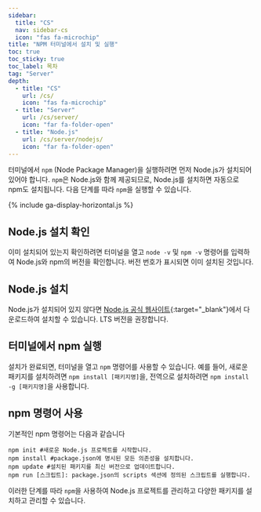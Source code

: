```yaml
---
sidebar:
  title: "CS"
  nav: sidebar-cs
  icon: "fas fa-microchip"
title: "NPM 터미널에서 설치 및 실행"
toc: true
toc_sticky: true
toc_label: 목차
tag: "Server"
depth:
  - title: "CS"
    url: /cs/
    icon: "fas fa-microchip"
  - title: "Server"
    url: /cs/server/
    icon: "far fa-folder-open"
  - title: "Node.js"
    url: /cs/server/nodejs/
    icon: "far fa-folder-open"
---
```

터미널에서 `npm` (Node Package Manager)을 실행하려면 먼저 Node.js가 설치되어 있어야 합니다. `npm`은 Node.js와 함께 제공되므로, Node.js를 설치하면 자동으로 npm도 설치됩니다. 다음 단계를 따라 `npm`을 실행할 수 있습니다.

{% include ga-display-horizontal.js %}

## Node.js 설치 확인
이미 설치되어 있는지 확인하려면 터미널을 열고 `node -v` 및 `npm -v` 명령어를 입력하여 Node.js와 npm의 버전을 확인합니다. 버전 번호가 표시되면 이미 설치된 것입니다.

## Node.js 설치
Node.js가 설치되어 있지 않다면 [<i class="fas fa-link"></i> Node.js 공식 웹사이트](https://nodejs.org/){:target="_blank"}에서 다운로드하여 설치할 수 있습니다. LTS 버전을 권장합니다.

## 터미널에서 npm 실행
설치가 완료되면, 터미널을 열고 `npm` 명령어를 사용할 수 있습니다. 예를 들어, 새로운 패키지를 설치하려면 `npm install [패키지명]`을, 전역으로 설치하려면 `npm install -g [패키지명]`을 사용합니다.

## npm 명령어 사용
기본적인 npm 명령어는 다음과 같습니다
```
npm init #새로운 Node.js 프로젝트를 시작합니다.
npm install #package.json에 명시된 모든 의존성을 설치합니다.
npm update #설치된 패키지를 최신 버전으로 업데이트합니다.
npm run [스크립트]: package.json의 scripts 섹션에 정의된 스크립트를 실행합니다.
```
이러한 단계를 따라 `npm`을 사용하여 Node.js 프로젝트를 관리하고 다양한 패키지를 설치하고 관리할 수 있습니다.
